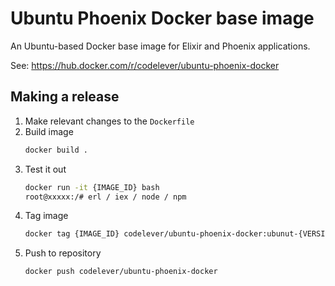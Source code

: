 # Ubuntu Phoenix Docker base image

An Ubuntu-based Docker base image for Elixir and Phoenix applications.

See: https://hub.docker.com/r/codelever/ubuntu-phoenix-docker

## Making a release

1. Make relevant changes to the `Dockerfile`
1. Build image
    ```bash
    docker build .
    ```
1. Test it out
    ```bash
    docker run -it {IMAGE_ID} bash
    root@xxxxx:/# erl / iex / node / npm
1. Tag image
    ```bash
    docker tag {IMAGE_ID} codelever/ubuntu-phoenix-docker:ubunut-{VERSION}-erlang-{VERSION}-elixir-{VERSION}-node-{VERSION}
1. Push to repository
    ```bash
    docker push codelever/ubuntu-phoenix-docker
    ```
